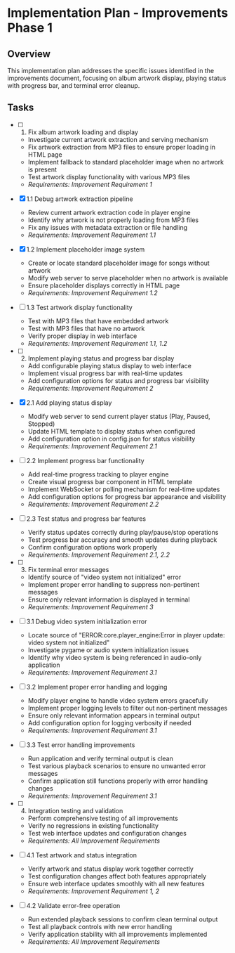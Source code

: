 # Implementation Plan - Improvements Phase 1

## Overview
This implementation plan addresses the specific issues identified in the improvements document, focusing on album artwork display, playing status with progress bar, and terminal error cleanup.

## Tasks

- [ ] 1. Fix album artwork loading and display


  - Investigate current artwork extraction and serving mechanism
  - Fix artwork extraction from MP3 files to ensure proper loading in HTML page
  - Implement fallback to standard placeholder image when no artwork is present
  - Test artwork display functionality with various MP3 files
  - _Requirements: Improvement Requirement 1_

- [x] 1.1 Debug artwork extraction pipeline


  - Review current artwork extraction code in player engine
  - Identify why artwork is not properly loading from MP3 files
  - Fix any issues with metadata extraction or file handling
  - _Requirements: Improvement Requirement 1.1_

- [x] 1.2 Implement placeholder image system


  - Create or locate standard placeholder image for songs without artwork
  - Modify web server to serve placeholder when no artwork is available
  - Ensure placeholder displays correctly in HTML page
  - _Requirements: Improvement Requirement 1.2_

- [ ] 1.3 Test artwork display functionality


  - Test with MP3 files that have embedded artwork
  - Test with MP3 files that have no artwork
  - Verify proper display in web interface
  - _Requirements: Improvement Requirement 1.1, 1.2_

- [ ] 2. Implement playing status and progress bar display
  - Add configurable playing status display to web interface
  - Implement visual progress bar with real-time updates
  - Add configuration options for status and progress bar visibility
  - _Requirements: Improvement Requirement 2_

- [x] 2.1 Add playing status display





  - Modify web server to send current player status (Play, Paused, Stopped)
  - Update HTML template to display status when configured
  - Add configuration option in config.json for status visibility
  - _Requirements: Improvement Requirement 2.1_

- [ ] 2.2 Implement progress bar functionality
  - Add real-time progress tracking to player engine
  - Create visual progress bar component in HTML template
  - Implement WebSocket or polling mechanism for real-time updates
  - Add configuration options for progress bar appearance and visibility
  - _Requirements: Improvement Requirement 2.2_

- [ ] 2.3 Test status and progress bar features
  - Verify status updates correctly during play/pause/stop operations
  - Test progress bar accuracy and smooth updates during playback
  - Confirm configuration options work properly
  - _Requirements: Improvement Requirement 2.1, 2.2_

- [ ] 3. Fix terminal error messages
  - Identify source of "video system not initialized" error
  - Implement proper error handling to suppress non-pertinent messages
  - Ensure only relevant information is displayed in terminal
  - _Requirements: Improvement Requirement 3_

- [ ] 3.1 Debug video system initialization error
  - Locate source of "ERROR:core.player_engine:Error in player update: video system not initialized"
  - Investigate pygame or audio system initialization issues
  - Identify why video system is being referenced in audio-only application
  - _Requirements: Improvement Requirement 3.1_

- [ ] 3.2 Implement proper error handling and logging
  - Modify player engine to handle video system errors gracefully
  - Implement proper logging levels to filter out non-pertinent messages
  - Ensure only relevant information appears in terminal output
  - Add configuration option for logging verbosity if needed
  - _Requirements: Improvement Requirement 3.1_

- [ ] 3.3 Test error handling improvements
  - Run application and verify terminal output is clean
  - Test various playback scenarios to ensure no unwanted error messages
  - Confirm application still functions properly with error handling changes
  - _Requirements: Improvement Requirement 3.1_

- [ ] 4. Integration testing and validation
  - Perform comprehensive testing of all improvements
  - Verify no regressions in existing functionality
  - Test web interface updates and configuration changes
  - _Requirements: All Improvement Requirements_

- [ ] 4.1 Test artwork and status integration
  - Verify artwork and status display work together correctly
  - Test configuration changes affect both features appropriately
  - Ensure web interface updates smoothly with all new features
  - _Requirements: Improvement Requirement 1, 2_

- [ ] 4.2 Validate error-free operation
  - Run extended playback sessions to confirm clean terminal output
  - Test all playback controls with new error handling
  - Verify application stability with all improvements implemented
  - _Requirements: All Improvement Requirements_